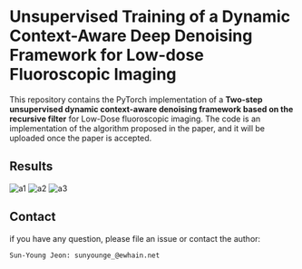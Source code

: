 

# Unsupervised Training of a Dynamic Context-Aware Deep Denoising Framework for Low-dose Fluoroscopic Imaging

This repository contains the PyTorch implementation of a **Two-step unsupervised dynamic context-aware denoising framework based on the recursive filter** for Low-Dose fluoroscopic imaging.
The code is an implementation of the algorithm proposed in the paper, and it will be uploaded once the paper is accepted.

## Results

![a1](https://github.com/sunyoungIT/FluoroRecNet/assets/51948046/af828d1b-472e-48f2-bd91-015c6d99b458)
![a2](https://github.com/sunyoungIT/FluoroRecNet/assets/51948046/48764ae4-d19e-4391-bc28-8d377cca4fad)
![a3](https://github.com/sunyoungIT/FluoroRecNet/assets/51948046/cf3c94bd-553d-4142-9e36-d0f7a717817f)

## Contact
if you have any question, please file an issue or contact the author:
```
Sun-Young Jeon: sunyounge_@ewhain.net
```
